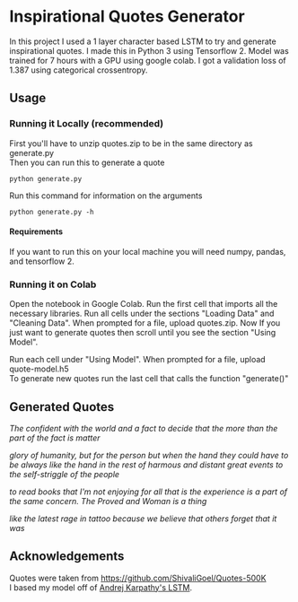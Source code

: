 # Inspirational Quotes Generator
In this project I used a 1 layer character based LSTM to try and generate inspirational quotes. I made this in Python 3 using Tensorflow 2. Model was trained for 7 hours with a GPU using google colab. I got a validation loss of 1.387 using categorical crossentropy.

## Usage
### Running it Locally (recommended)
First you'll have to unzip quotes.zip to be in the same directory as generate.py<br>
Then you can run this to generate a quote
~~~
python generate.py
~~~
Run this command for information on the arguments
~~~
python generate.py -h
~~~
#### Requirements
If you want to run this on your local machine you will need numpy, pandas, and tensorflow 2.

### Running it on Colab
Open the notebook in Google Colab. Run the first cell that imports all the necessary libraries. Run all cells under the sections "Loading Data" and "Cleaning Data". When prompted for a file, upload quotes.zip. Now If you just want to generate quotes then scroll until you see the section "Using Model".

Run each cell under "Using Model". When prompted for a file, upload quote-model.h5<br>
To generate new quotes run the last cell that calls the function "generate()"

## Generated Quotes
*The confident with the world and a fact to decide that the more than the part of the fact is matter*

*glory of humanity, but for the person but when the hand they could have to be always like the hand in the rest of harmous and distant great events to the self-striggle of the people*

*to read books that I'm not enjoying for all that is the experience is a part of the same concern.  The Proved and Woman is a thing*

*like the latest rage in tattoo because we believe that others forget that it was*

## Acknowledgements

Quotes were taken from https://github.com/ShivaliGoel/Quotes-500K <br>
I based my model off of <a href = "http://karpathy.github.io/2015/05/21/rnn-effectiveness/">
Andrej Karpathy's LSTM</a>.
